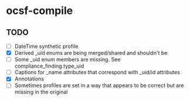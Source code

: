 # ocsf-compile

## TODO

- [ ] DateTime synthetic profile
- [x] Derived _uid enums are being merged/shared and shouldn't be
- [ ] Some _uid enum members are missing. See compliance_finding.type_uid
- [ ] Captions for _name attributes that correspond with _uid/id attributes
- [x] Annotations
- [ ] Sometimes profiles are set in a way that appears to be correct but are missing in the original